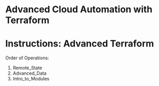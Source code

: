 # Advanced Cloud Automation with Terraform 

# Instructions: Advanced Terraform


Order of Operations:
1. Remote_State
2. Advanced_Data
3. Intro_to_Modules